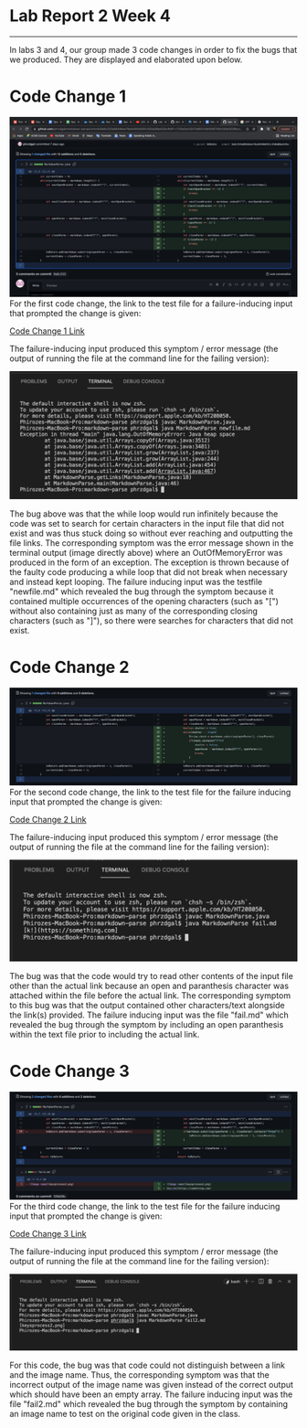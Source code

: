 # Lab Report 2 Week 4
---
In labs 3 and 4, our group made 3 code changes in order to fix the bugs that we produced. They are displayed and elaborated upon below. 

# Code Change 1
![Image 1](LL1.png)
For the first code change, the link to the test file for a failure-inducing input that prompted the change is given: 

[Code Change 1 Link](https://github.com/phrzdgal/markdown-parse/blob/9a6c533a884dbee76ad4940d591c550a08ae53bc/newfile.md) 

The failure-inducing input produced this symptom / error message (the output of running the file at the command line for the failing version):

![Image 11](ZZ.png)

The bug above was that the while loop would run infinitely because the code was set to search for certain characters in the input file that did not exist and was thus stuck doing so without ever reaching and outputting the file links. The corresponding symptom was the error message shown in the terminal output (image directly above) where an OutOfMemoryError was produced in the form of an exception. The exception is thrown because of the faulty code producing a while loop that did not break when necessary and instead kept looping. The failure inducing input was the testfile "newfile.md" which revealed the bug through the symptom because it contained multiple occurrences of the opening characters (such as "[") without also containing just as many of the corresponding closing characters (such as "]"), so there were searches for characters that did not exist. 

# Code Change 2
![Image 2](LL2.png)
For the second code change, the link to the test file for the failure inducing input that prompted the change is given: 

[Code Change 2 Link](https://github.com/fantasticfishman/markdown-parse/blob/68a6720312dd061140b540ac996aec6a4dd9d46f/fail.md)

The failure-inducing input produced this symptom / error message (the output of running the file at the command line for the failing version): 

![Image 22](ZZ3.png)

The bug was that the code would try to read other contents of the input file other than the actual link because an open and paranthesis character was attached within the file before the actual link. The corresponding symptom to this bug was that the output contained other characters/text alongside the link(s) provided. The failure inducing input was the file "fail.md" which revealed the bug through the symptom by including an open paranthesis within the text file prior to including the actual link.



# Code Change 3
![Image 3](LL3.png)
For the third code change, the link to the test file for the failure inducing input that prompted the change is given: 

[Code Change 3 Link](https://github.com/fighterkabir/markdown-parse/commit/0e05f82551ef8c36d66acbe3d82309b472dfdd9d#diff-e5e6f9ec0a19cc77d901279b30fdeb20ae719aba32347ae8e7df67ca181a333b)

The failure-inducing input produced this symptom / error message (the output of running the file at the command line for the failing version):

![Image 33](ZZ2.png)

For this code, the bug was that code could not distinguish between a link and the image name. Thus, the corresponding symptom was that the incorrect output of the image name was given instead of the correct output which should have been an empty array. The failure inducing input was the file "fail2.md" which revealed the bug through the symptom by containing an image name to test on the original code given in the class. 







